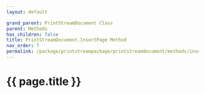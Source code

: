 ```yaml
---
layout: default

grand_parent: PrintStreamDocument Class
parent: Methods
has_children: false
title: PrintStreamDocument.InsertPage Method
nav_order: 7
permalink: /package/printstreampackage/printstreamdocument/methods/insertpage
---
```

# {{ page.title }}